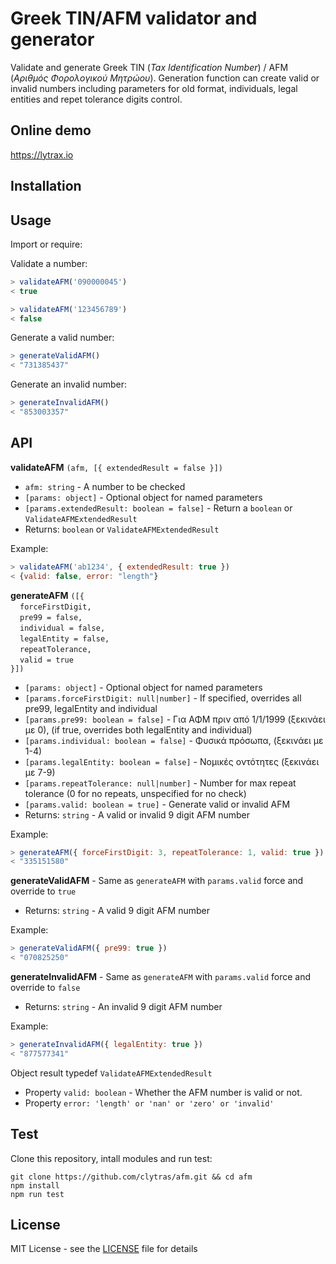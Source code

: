 # Greek TIN/AFM validator and generator

Validate and generate Greek TIN (*Tax Identification Number*) / AFM (*Αριθμός Φορολογικού Μητρώου*). Generation function can create valid or invalid numbers including parameters for old format, individuals, legal entities and repet tolerance digits control.

## Online demo

https://lytrax.io

## Installation


## Usage

Import or require:

Validate a number:

```js
> validateAFM('090000045')
< true

> validateAFM('123456789')
< false
```

Generate a valid number:

```js
> generateValidAFM()
< "731385437"
```

Generate an invalid number:

```js
> generateInvalidAFM()
< "853003357"
```

## API

**validateAFM** `(afm, [{ extendedResult = false }])`
* `afm: string` - A number to be checked
* `[params: object]` - Optional object for named parameters
* `[params.extendedResult: boolean = false]` - Return a `boolean` or `ValidateAFMExtendedResult`
* Returns: `boolean` or `ValidateAFMExtendedResult`

Example:
```js
> validateAFM('ab1234', { extendedResult: true })
< {valid: false, error: "length"}
```

**generateAFM** `([{`<br>
&nbsp;&nbsp;` forceFirstDigit,`<br>
&nbsp;&nbsp;` pre99 = false,`<br>
&nbsp;&nbsp;` individual = false,`<br>
&nbsp;&nbsp;` legalEntity = false,`<br>
&nbsp;&nbsp;` repeatTolerance,`<br>
&nbsp;&nbsp;` valid = true`<br>
`}])`
* `[params: object]` - Optional object for named parameters
* `[params.forceFirstDigit: null|number]` - If specified, overrides all pre99, legalEntity and individual
* `[params.pre99: boolean = false]` - Για ΑΦΜ πριν από 1/1/1999 (ξεκινάει με 0), (if true, overrides both legalEntity and individual)
* `[params.individual: boolean = false]` - Φυσικά πρόσωπα, (ξεκινάει με 1-4)
* `[params.legalEntity: boolean = false]` - Νομικές οντότητες (ξεκινάει με 7-9)
* `[params.repeatTolerance: null|number]` - Number for max repeat tolerance (0 for no repeats, unspecified for no check)
* `[params.valid: boolean = true]` - Generate valid or invalid AFM
* Returns: `string` - A valid or invalid 9 digit AFM number

Example:
```js
> generateAFM({ forceFirstDigit: 3, repeatTolerance: 1, valid: true })
< "335151580"
```

**generateValidAFM** - Same as `generateAFM` with `params.valid` force and override to `true`
* Returns: `string` - A valid 9 digit AFM number

Example:
```js
> generateValidAFM({ pre99: true })
< "070825250"
```

**generateInvalidAFM** - Same as `generateAFM` with `params.valid` force and override to `false`
* Returns: `string` - An invalid 9 digit AFM number

Example:
```js
> generateInvalidAFM({ legalEntity: true })
< "877577341"
```

Object result typedef `ValidateAFMExtendedResult`<br/>
* Property `valid: boolean` - Whether the AFM number is valid or not.
* Property `error: 'length' or 'nan' or 'zero' or 'invalid'`


## Test

Clone this repository, intall modules and run test:

```
git clone https://github.com/clytras/afm.git && cd afm
npm install
npm run test
```

## License

MIT License - see the [LICENSE](LICENSE) file for details
